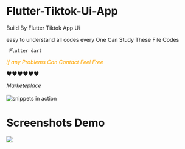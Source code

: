 # Flutter-Tiktok-Ui-App
Build By Flutter Tiktok App Ui

easy to understand all codes every One Can Study These File Codes

<code> Flutter dart </code>

<i> <p style="color:orange;"> if any Problems Can Contact Feel Free </p> </i>

❤❤❤❤❤❤ 

<i> Marketeplace </i>
<br> </br>
![snippets in action](https://github.com/HassanAmeer/Flutter-Pdf-Extra-All-In-One-Ui/blob/main/loadcat.gif)

# Screenshots Demo
<img src='titktok Demo.png'>

